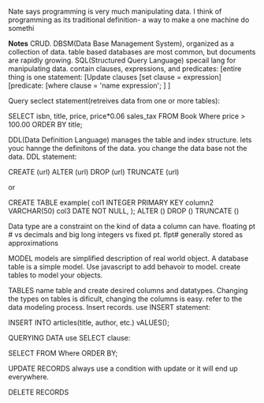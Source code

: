 Nate says programming is very much manipulating data.
I think of programming as its traditional definition- a way to make a one machine do somethi




****Notes****
CRUD.
DBSM(Data Base Management System), organized as a collection of data.
table based databases are most common, but documents are rapidly growing.
SQL(Structured Query Language)
specail lang for manipulating data.
contain clauses, expressions, and predicates:
[entire thing is one statement:
  [Update clauses
  [set clause = expression]
  [predicate:
    [where clause = 'name expression';
  ]
]

Query seclect statement(retreives data from one or more tables):

SELECT isbn,
title,
price,
price*0.06 sales_tax
FROM Book
Where price > 100.00
ORDER BY title;


DDL(Data Definition Language) manages the table and index structure. lets youc hannge the definitons of the data. you change the data base not the data.
DDL statement:

CREATE (url)
ALTER (url)
DROP (url)
TRUNCATE (url)

or

CREATE TABLE example(
  col1 INTEGER PRIMARY KEY
  column2 VARCHAR(50)
  col3 DATE NOT NULL,
  );
ALTER ()
DROP ()
TRUNCATE ()


Data type are a constraint on the kind of data a column can have.
floating pt # vs decimals and big long integers vs fixed pt.
flpt# generally stored as approximations


MODEL
models are simplified description of real world object. A database table is a simple model.
Use javascript to add behavoir to model.
create tables to model your objects.

TABLES
name table and create desired columns and datatypes. Changing the types on tables is dificult, changing the columns is easy. refer to the data modeling process.
Insert records. use INSERT statement:

INSERT INTO articles(title, author, etc.)
vALUES();

QUERYING DATA
use SELECT clause:

SELECT
FROM
Where
ORDER BY;

UPDATE RECORDS
always use a condition with update or it will end up everywhere.


DELETE RECORDS
